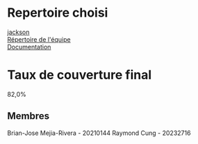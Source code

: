 # Repertoire choisi
[jackson](https://github.com/umontreal-diro/jackson-core) <br>
[Répertoire de l'équipe](https://github.com/brianjose08/jackson-core) <br>
[Documentation](https://github.com/brianjose08/jackson-core/blob/2.18/DOCUMENTATION_TACHE_2.md)

# Taux de couverture final
82,0%

## Membres
Brian-Jose Mejia-Rivera - 20210144
Raymond Cung - 20232716
